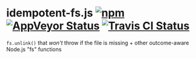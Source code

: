 # idempotent-fs.js [![npm](https://img.shields.io/npm/v/idempotent-fs.svg?maxAge=2592000)](https://www.npmjs.com/package/idempotent-fs) [![AppVeyor Status](https://ci.appveyor.com/api/projects/status/github/jokeyrhyme/idempotent-fs-js?branch=master&svg=true)](https://ci.appveyor.com/project/jokeyrhyme/idempotent-fs-js) [![Travis CI Status](https://travis-ci.org/jokeyrhyme/idempotent-fs.js.svg?branch=master)](https://travis-ci.org/jokeyrhyme/idempotent-fs.js)

`fs.unlink()` that _won't_ throw if the file is missing + other outcome-aware Node.js "fs" functions
